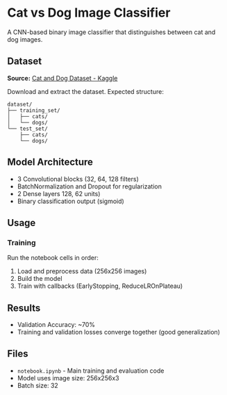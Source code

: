 # Cat vs Dog Image Classifier

A CNN-based binary image classifier that distinguishes between cat and dog images.

## Dataset

**Source:** [Cat and Dog Dataset - Kaggle](https://www.kaggle.com/datasets/tongpython/cat-and-dog)

Download and extract the dataset. Expected structure:
```
dataset/
├── training_set/
│   ├── cats/
│   └── dogs/
└── test_set/
    ├── cats/
    └── dogs/
```


## Model Architecture

- 3 Convolutional blocks (32, 64, 128 filters)
- BatchNormalization and Dropout for regularization
- 2 Dense layers 128, 62 units)
- Binary classification output (sigmoid)

## Usage

### Training
Run the notebook cells in order:
1. Load and preprocess data (256x256 images)
2. Build the model
3. Train with callbacks (EarlyStopping, ReduceLROnPlateau)


## Results

- Validation Accuracy: ~70%
- Training and validation losses converge together (good generalization)

## Files

- `notebook.ipynb` - Main training and evaluation code
- Model uses image size: 256x256x3
- Batch size: 32